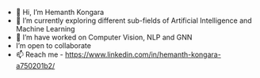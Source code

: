 - 👋 Hi, I’m Hemanth Kongara
- 👀 I’m currently exploring different sub-fields of Artificial Intelligence  and Machine Learning
- 🌱 I’m have worked on Computer Vision, NLP and GNN
- I’m open to collaborate 
- 📫 Reach me - https://www.linkedin.com/in/hemanth-kongara-a750201b2/

<!---
hemanth-1729/hemanth-1729 is a ✨ special ✨ repository because its `README.md` (this file) appears on your GitHub profile.
You can click the Preview link to take a look at your changes.
--->
